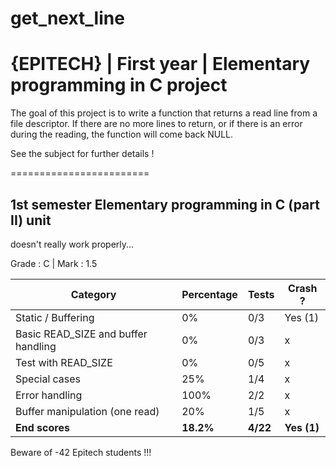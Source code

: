 # get_next_line
# {EPITECH} | First year | Elementary programming in C project

The goal of this project is to write a function that returns a read line from a file descriptor.
If there are no more lines to return, or if there is an error during the reading, the function will come back NULL.

See the subject for further details !

========================

## 1st semester Elementary programming in C (part II) unit
doesn't really work properly...

Grade : C | Mark : 1.5

| Category                            | Percentage | Tests | Crash ? |
|-------------------------------------|------------|-------|---------|
| Static / Buffering                  | 0%         | 0/3   | Yes (1) |
| Basic READ_SIZE and buffer handling | 0%         | 0/3   | x       |
| Test with READ_SIZE                 | 0%         | 0/5   | x       |
| Special cases                       | 25%        | 1/4   | x       |
| Error handling                      | 100%       | 2/2   | x       |
| Buffer manipulation (one read)      | 20%        | 1/5   | x       |
| **End scores**                          | **18.2%**      | **4/22**  | **Yes (1)** |

Beware of -42 Epitech students !!!
